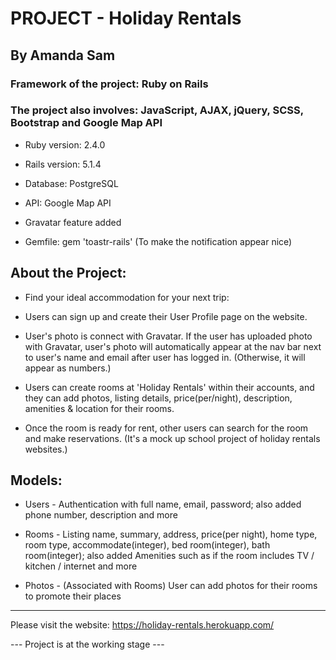 # PROJECT - Holiday Rentals

## By Amanda Sam

### Framework of the project: Ruby on Rails

### The project also involves: JavaScript, AJAX, jQuery, SCSS, Bootstrap and Google Map API

* Ruby version: 2.4.0

* Rails version: 5.1.4

* Database: PostgreSQL

* API: Google Map API

* Gravatar feature added

* Gemfile: gem 'toastr-rails' (To make the notification appear nice)

## About the Project:

- Find your ideal accommodation for your next trip:

- Users can sign up and create their User Profile page on the website.

- User's photo is connect with Gravatar. If the user has uploaded photo with Gravatar, user's photo will automatically appear at the nav bar next to user's name and email after user has logged in. (Otherwise, it will appear as numbers.)

- Users can create rooms at 'Holiday Rentals' within their accounts, and they can add photos, listing details, price(per/night), description, amenities & location for their rooms.

- Once the room is ready for rent, other users can search for the room and make reservations. (It's a mock up school project of holiday rentals websites.)

## Models:

* Users - Authentication with full name, email, password; also added phone number, description and more

* Rooms - Listing name, summary, address, price(per night), home type, room type, accommodate(integer), bed room(integer), bath room(integer); also added Amenities such as if the room includes TV / kitchen / internet and more

* Photos - (Associated with Rooms) User can add photos for their rooms to promote their places

-------------------------------------------

Please visit the website:
https://holiday-rentals.herokuapp.com/

--- Project is at the working stage ---
